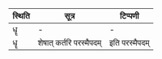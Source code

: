 | स्थिति | सूत्र | टिप्पणी |
| ----- | ------- | ------ |
| धॄ | - | - |
| धॄ | शेषात् कर्तरि परस्मैपदम् | इति परस्मैपदम् |
